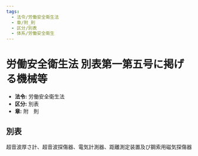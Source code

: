 ```yaml
---
tags:
  - 法令/労働安全衛生法
  - 章/附_則
  - 区分/別表
  - 体系/労働安全衛生
---
```

# 労働安全衛生法 別表第一第五号に掲げる機械等

- **法令:** 労働安全衛生法
- **区分:** 別表
- **章:** 附　則

## 別表
超音波厚さ計、超音波探傷器、電気計測器、距離測定装置及び鋼索用磁気探傷器

